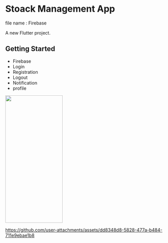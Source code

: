 # Stoack Management App

file name : Firebase

A new Flutter project.

## Getting Started
- Firebase
- Login
- Registration
- Logout
- Notification
- profile


<p>
   <img src= "https://github.com/user-attachments/assets/64d9cdff-bf79-4fd0-a310-636c0d36cb4a" height="400" width="180">
</p>




https://github.com/user-attachments/assets/dd8348d8-5828-477a-b484-711e9ebae1b8

